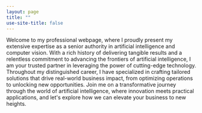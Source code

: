 ```yaml
---
layout: page
title: ""
use-site-title: false
---
```


Welcome to my professional webpage, where I proudly present my extensive expertise as a senior authority in artificial intelligence and computer vision. With a rich history of delivering tangible results and a relentless commitment to advancing the frontiers of artificial intelligence, I am your trusted partner in leveraging the power of cutting-edge technology. Throughout my distinguished career, I have specialized in crafting tailored solutions that drive real-world business impact, from optimizing operations to unlocking new opportunities. Join me on a transformative journey through the world of artificial intelligence, where innovation meets practical applications, and let's explore how we can elevate your business to new heights.

